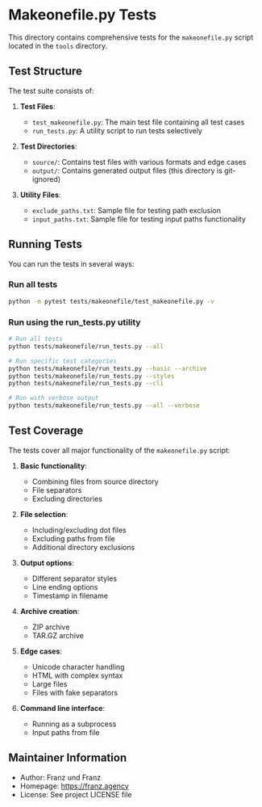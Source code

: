 # Makeonefile.py Tests

This directory contains comprehensive tests for the `makeonefile.py` script
located in the `tools` directory.

## Test Structure

The test suite consists of:

1. **Test Files**:

   - `test_makeonefile.py`: The main test file containing all test cases
   - `run_tests.py`: A utility script to run tests selectively

2. **Test Directories**:

   - `source/`: Contains test files with various formats and edge cases
   - `output/`: Contains generated output files (this directory is git-ignored)

3. **Utility Files**:
   - `exclude_paths.txt`: Sample file for testing path exclusion
   - `input_paths.txt`: Sample file for testing input paths functionality

## Running Tests

You can run the tests in several ways:

### Run all tests

```bash
python -m pytest tests/makeonefile/test_makeonefile.py -v
```

### Run using the run_tests.py utility

```bash
# Run all tests
python tests/makeonefile/run_tests.py --all

# Run specific test categories
python tests/makeonefile/run_tests.py --basic --archive
python tests/makeonefile/run_tests.py --styles
python tests/makeonefile/run_tests.py --cli

# Run with verbose output
python tests/makeonefile/run_tests.py --all --verbose
```

## Test Coverage

The tests cover all major functionality of the `makeonefile.py` script:

1. **Basic functionality**:

   - Combining files from source directory
   - File separators
   - Excluding directories

2. **File selection**:

   - Including/excluding dot files
   - Excluding paths from file
   - Additional directory exclusions

3. **Output options**:

   - Different separator styles
   - Line ending options
   - Timestamp in filename

4. **Archive creation**:

   - ZIP archive
   - TAR.GZ archive

5. **Edge cases**:

   - Unicode character handling
   - HTML with complex syntax
   - Large files
   - Files with fake separators

6. **Command line interface**:
   - Running as a subprocess
   - Input paths from file

## Maintainer Information

- Author: Franz und Franz
- Homepage: https://franz.agency
- License: See project LICENSE file
